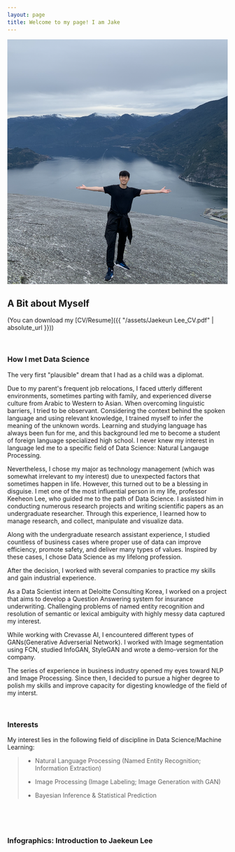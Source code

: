 ```yaml
---
layout: page
title: Welcome to my page! I am Jake
---
```


<img src="/assets/images/me.png">

<br>

## A Bit about Myself

(You can download my [CV/Resume]({{ "/assets/Jaekeun Lee_CV.pdf" | absolute_url }}))

<br>

### How I met Data Science

The very first "plausible" dream that I had as a child was a diplomat.

 Due to my parent's frequent job relocations, I faced utterly different environments, sometimes parting with family, and experienced diverse culture from Arabic to Western to Asian. When overcoming linguistic barriers, I tried to be observant. Considering the context behind the spoken language and using relevant knowledge, I trained myself to infer the meaning of the unknown words. Learning and studying language has always been fun for me, and this background led me to become a student of foreign language specialized high school. I never knew my interest in language led me to a specific field of Data Science: Natural Langauge Processing.

Nevertheless, I chose my major as technology management (which was somewhat irrelevant to my interest) due to unexpected factors that sometimes happen in life. However, this turned out to be a blessing in disguise. I met one of the most influential person in my life, professor Keeheon Lee, who guided me to the path of Data Science. I assisted him in conducting numerous research projects and writing scientific papers as an undergraduate researcher. Through this experience, I learned how to manage research, and collect, manipulate and visualize data. 

Along with the undergraduate research assistant experience, I studied countless of business cases where proper use of data can improve efficiency, promote safety, and deliver many types of values. Inspired by these cases, I chose Data Science as my lifelong profession. 

After the decision, I worked with several companies to practice my skills and gain industrial experience.

As a Data Scientist intern at Deloitte Consulting Korea, I worked on a project that aims to develop a Question Answering system for insurance underwriting. Challenging problems of named entity recognition and resolution of semantic or lexical ambiguity with highly messy data captured my interest. 

While working with Crevasse AI, I encountered different types of GANs(Generative Adverserial Network). I worked with Image segmentation using FCN, studied InfoGAN, StyleGAN and wrote a demo-version for the company. 

The series of experience in business industry opened my eyes toward NLP and Image Processing. Since then, I decided to pursue a higher degree to polish my skills and improve capacity for digesting knowledge of the field of my interst. 

<br>

### Interests

My interest lies in the following field of discipline in Data Science/Machine Learning:

> - Natural Language Processing (Named Entity Recognition; Information Extraction)
>
> - Image Processing (Image Labeling; Image Generation with GAN)
>
> - Bayesian Inference & Statistical Prediction
>

&nbsp;&nbsp;

<br>

### Infographics: Introduction to Jaekeun Lee







